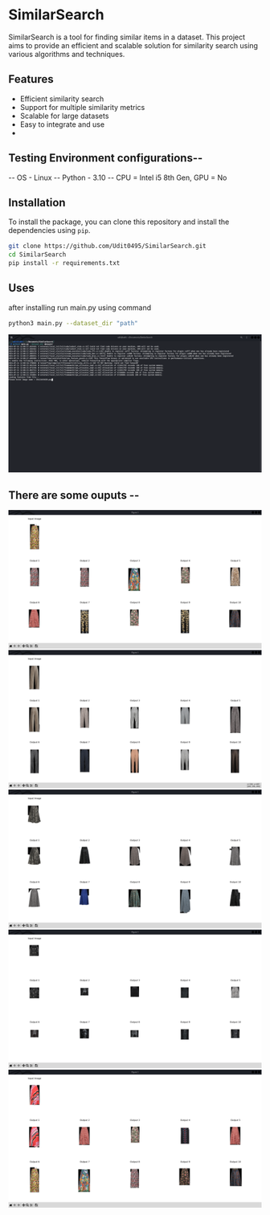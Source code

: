 # SimilarSearch

SimilarSearch is a tool for finding similar items in a dataset. This project aims to provide an efficient and scalable solution for similarity search using various algorithms and techniques.

## Features

- Efficient similarity search
- Support for multiple similarity metrics
- Scalable for large datasets
- Easy to integrate and use
- 
## Testing Environment configurations--
-- OS - Linux
-- Python - 3.10
-- CPU = Intel i5 8th Gen, GPU = No

## Installation

To install the package, you can clone this repository and install the dependencies using `pip`.

```sh
git clone https://github.com/Udit0495/SimilarSearch.git
cd SimilarSearch
pip install -r requirements.txt
```
## Uses
after installing run main.py using command
```sh
python3 main.py --dataset_dir "path"
```

![Alt text](results/1.png)

## There are some ouputs --
![Alt text](results/2.png)
![Alt text](results/3.png)
![Alt text](results/4.png)
![Alt text](results/5.png)
![Alt text](results/6.png)
